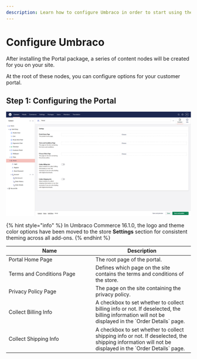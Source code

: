 ```yaml
---
description: Learn how to configure Umbraco in order to start using the Portal package.
---
```


# Configure Umbraco

After installing the Portal package, a series of content nodes will be created for you on your site.

At the root of these nodes, you can configure options for your customer portal.

## Step 1: Configuring the Portal

![Overview of some of the different configuration options for customizing the Portal.](../media/portal/ucp_portal_settings.png)

{% hint style="info" %}
In Umbraco Commerce 16.1.0, the logo and theme color options have been moved to the store **Settings** section for consistent theming across all add-ons.
{% endhint %}

<table>
    <thead>
        <tr>
            <th width="223">Name</th>
            <th>Description</th>
        </tr>
    </thead>
    <tbody>
        <tr>
            <td>Portal Home Page</td>
            <td>The root page of the portal.</td>
        </tr>
        <tr>
            <td>Terms and Conditions Page</td>
            <td>Defines which page on the site contains the terms and conditions of the store.</td>
        </tr>
        <tr>
            <td>Privacy Policy Page</td>
            <td>The page on the site containing the privacy policy.</td>
        </tr>
        <tr>
            <td>Collect Billing Info</td>
            <td>A checkbox to set whether to collect billing info or not. If deselected, the billing information will not be displayed in the `Order Details` page.</td>
        </tr>
        <tr>
            <td>Collect Shipping Info</td>
            <td>A checkbox to set whether to collect shipping info or not. If deselected, the shipping information will not be displayed in the `Order Details` page.</td>
        </tr>
    </tbody>
</table>


